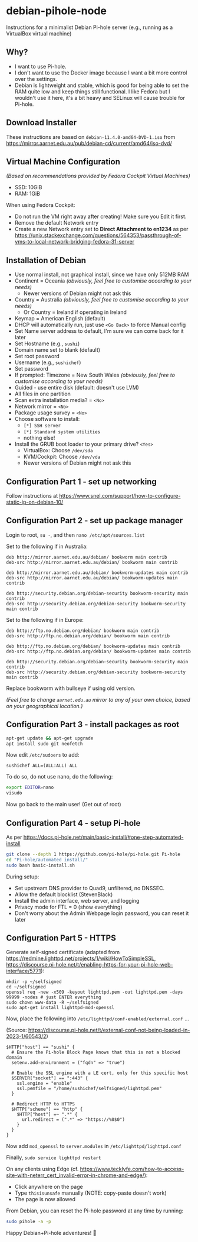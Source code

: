 # debian-pihole-node
Instructions for a minimalist Debian Pi-hole server (e.g., running as a VirtualBox virtual machine)

## Why?

- I want to use Pi-hole.
- I don't want to use the Docker image because I want a bit more control over the settings.
- Debian is lightweight and stable, which is good for being able to set the RAM quite low and keep things still functional. I like Fedora but I wouldn't use it here, it's a bit heavy and SELinux will cause trouble for Pi-hole.

## Download Installer

These instructions are based on `debian-11.4.0-amd64-DVD-1.iso` from https://mirror.aarnet.edu.au/pub/debian-cd/current/amd64/iso-dvd/

## Virtual Machine Configuration

_(Based on recommendations provided by Fedora Cockpit Virtual Machines)_

- SSD: 10GiB
- RAM: 1GiB

When using Fedora Cockpit:

- Do not run the VM right away after creating! Make sure you Edit it first.
- Remove the default Network entry
- Create a new Network entry set to **Direct Attachment to en1234** as per https://unix.stackexchange.com/questions/564353/passthrough-of-vms-to-local-network-bridging-fedora-31-server

## Installation of Debian

- Use normal install, not graphical install, since we have only 512MB RAM
- Continent = Oceania _(obviously, feel free to customise according to your needs)_
	- Newer versions of Debian might not ask this
- Country = Australia _(obviously, feel free to customise according to your needs)_
  	- Or Country = Ireland if operating in Ireland
- Keymap = American English (default)
- DHCP will automatically run, just use `<Go Back>` to force Manual config
- Set Name server address to default, I'm sure we can come back for it later
- Set Hostname (e.g., `sushi`)
- Domain name set to blank (default)
- Set root password
- Username (e.g., `sushichef`)
- Set password
- If prompted: Timezone = New South Wales _(obviously, feel free to customise according to your needs)_
- Guided - use entire disk (default: doesn't use LVM)
- All files in one partition
- Scan extra installation media? = `<No>`
- Network mirror = `<No>`
- Package usage survey = `<No>`
- Choose software to install:
	- `[*] SSH server`
	- `[*] Standard system utilities`
	- nothing else!
- Install the GRUB boot loader to your primary drive? `<Yes>`
	- VirtualBox: Choose `/dev/sda`
	- KVM/Cockpit: Choose `/dev/vda`
   	- Newer versions of Debian might not ask this


## Configuration Part 1 - set up networking

Follow instructions at https://www.snel.com/support/how-to-configure-static-ip-on-debian-10/

## Configuration Part 2 - set up package manager

Login to root, `su -`, and then `nano /etc/apt/sources.list`

Set to the following if in Australia:

```
deb http://mirror.aarnet.edu.au/debian/ bookworm main contrib
deb-src http://mirror.aarnet.edu.au/debian/ bookworm main contrib

deb http://mirror.aarnet.edu.au/debian/ bookworm-updates main contrib
deb-src http://mirror.aarnet.edu.au/debian/ bookworm-updates main contrib

deb http://security.debian.org/debian-security bookworm-security main contrib
deb-src http://security.debian.org/debian-security bookworm-security main contrib
```

Set to the following if in Europe:

```
deb http://ftp.no.debian.org/debian/ bookworm main contrib
deb-src http://ftp.no.debian.org/debian/ bookworm main contrib

deb http://ftp.no.debian.org/debian/ bookworm-updates main contrib
deb-src http://ftp.no.debian.org/debian/ bookworm-updates main contrib

deb http://security.debian.org/debian-security bookworm-security main contrib
deb-src http://security.debian.org/debian-security bookworm-security main contrib
```

Replace bookworm with bullseye if using old version.

_(Feel free to change `aarnet.edu.au` mirror to any of your own choice, based on your geographical location.)_

## Configuration Part 3 - install packages as root

```bash
apt-get update && apt-get upgrade
apt install sudo git neofetch
```

Now edit `/etc/sudoers` to add:

```
sushichef ALL=(ALL:ALL) ALL
```

To do so, do not use nano, do the following:

```zsh
export EDITOR=nano
visudo
```

Now go back to the main user! (Get out of root)

## Configuration Part 4 - setup Pi-hole

As per https://docs.pi-hole.net/main/basic-install/#one-step-automated-install

```zsh
git clone --depth 1 https://github.com/pi-hole/pi-hole.git Pi-hole
cd "Pi-hole/automated install/"
sudo bash basic-install.sh
```

During setup:

- Set upstream DNS provider to Quad9, unfiltered, no DNSSEC.
- Allow the default blocklist (StevenBlack)
- Install the admin interface, web server, and logging
- Privacy mode for FTL = 0 (show everything)
- Don't worry about the Admin Webpage login password, you can reset it later

## Configuration Part 5 - HTTPS

Generate self-signed certificate (adapted from https://redmine.lighttpd.net/projects/1/wiki/HowToSimpleSSL, https://discourse.pi-hole.net/t/enabling-https-for-your-pi-hole-web-interface/5771):

```
mkdir -p ~/selfsigned
cd ~/selfsigned
openssl req -new -x509 -keyout lighttpd.pem -out lighttpd.pem -days 99999 -nodes # just ENTER everything
sudo chown www-data -R ~/selfsigned
sudo apt-get install lighttpd-mod-openssl
```

Now, place the following into `/etc/lighttpd/conf-enabled/external.conf` ...

(Source: https://discourse.pi-hole.net/t/external-conf-not-being-loaded-in-2023-1/60543/2)

```
$HTTP["host"] == "sushi" {
  # Ensure the Pi-hole Block Page knows that this is not a blocked domain
  setenv.add-environment = ("fqdn" => "true")

  # Enable the SSL engine with a LE cert, only for this specific host
  $SERVER["socket"] == ":443" {
	ssl.engine = "enable"
	ssl.pemfile = "/home/sushichef/selfsigned/lighttpd.pem"
  }

  # Redirect HTTP to HTTPS
  $HTTP["scheme"] == "http" {
	$HTTP["host"] =~ ".*" {
	  url.redirect = (".*" => "https://%0$0")
	}
  }
}
```

Now add `mod_openssl` to `server.modules` in `/etc/lighttpd/lighttpd.conf`

Finally, `sudo service lighttpd restart`

On any clients using Edge (cf. https://www.tecklyfe.com/how-to-access-site-with-neterr_cert_invalid-error-in-chrome-and-edge/):

- Click anywhere on the page
- Type `thisisunsafe` manually (NOTE: copy-paste doesn't work)
- The page is now allowed


From Debian, you can reset the Pi-hole password at any time by running:

```bash
sudo pihole -a -p
```

Happy Debian+Pi-hole adventures! 🐧
